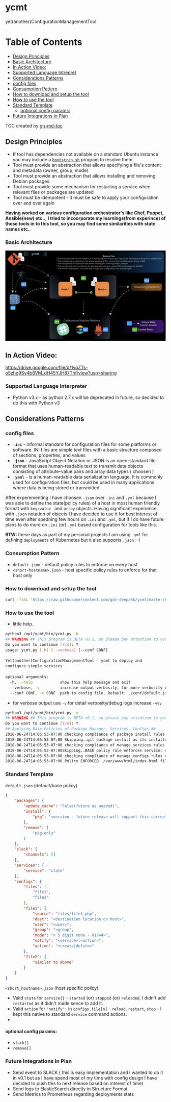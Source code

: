 # ycmt 
yet(another)ConfigurationManagementTool

Table of Contents
=================

* [Design Principles](#design-principles)
* [Basic Architecture](#basic-architecture)
* [In Action Video:](#in-action-video)
* [Supported Language Intrepret](#supported-language-intrepret)
* [Considerations Patterns](#considerations-patterns)
* [config files](#config-files)
* [Consumption Pattern](#consumption-pattern)
* [How to download and setup the tool](#how-to-download-and-setup-the-tool)
* [How to use the tool](#how-to-use-the-tool)
* [Standard Template](#standard-template)
    * [optional config params:](#optional-config-params)
* [Future Integrations in Plan](#future-integrations-in-plan)

TOC created by [gh-md-toc](https://github.com/ekalinin/github-markdown-toc.go)

## Design Principles

- If tool has dependencies not available on a standard Ubuntu instance you may include a [`bootstrap.sh`](https://raw.githubusercontent.com/gdv-deepakk/ycmt/master/bin/bootstrap.sh) program to resolve them
- Tool must provide an abstraction that allows specifying a file's content and metadata (owner, group, mode)
- Tool must provide an abstraction that allows installing and removing Debian packages
- Tool must provide some mechanism for restarting a service when relevant files or packages are updated
- Tool must be idempotent - it must be safe to apply your configuration over and over again

__Having worked on various configuration orchestrator's like Chef, Puppet, Ansible(new) etc.., I tried to incoorporate my learnings(from experince) of those tools in to this tool, so you may find some similarities with state names etc..__

### Basic Architecture
![Architecture](images/ycmt-arch-v01.jpeg?raw=true)


## In Action Video:
https://drive.google.com/file/d/1vqZTs-o5zhg9Sy4b8VM_dH45YJH87Thf/view?usp=sharing

### Supported Language Interpreter
- Python v3.x - as python 2.7.x will be deprecated in future, so decided to do this with Python v3 

## Considerations Patterns
### config files
- **`.ini`** - informal standard for configuration files for some platforms or software. INI files are simple text files with a basic structure composed of sections, properties, and values
- **`.json`** - JavaScript Object Notation or JSON is an open-standard file format that uses human-readable text to transmit data objects consisting of attribute–value pairs and array data types ( choosen )
- **`.yaml`** - is a human-readable data serialization language. It is commonly used for configuration files, but could be used in many applications where data is being stored or transmitted

After experementing I have choosen `.json` over `.ini` and `.yml` because I was able to define the state(policy rules) of a host in most human friendly format with `key:value ` and `array` objects. Having significant experience with `.json` notation of objects I have decided to use it for best interest of time even after spedning few hours on `.ini` and `.yml`, but if I do have future plans to do more on `.ini` (or) `.yml` based configuration for tools like this.

**BTW:** these days as part of my personal projects I am using `.yml` for defining `deployments` of Kubernetes but it also supports `.json` :-) 

### Consumption Pattern
- `default.json` - default policy rules to enforce on every host
- `<short-hostname>.json` - host specific policy rules to enforce for that host only

### How to download and setup the tool
```bash
curl -fsSL 'https://raw.githubusercontent.com/gdv-deepakk/ycmt/master/bin/bootstrap.sh' | sh -s install
```

### How to use the tool
- little help..

```bash
python3 /opt/ycmt/bin/ycmt.py -h
## WARNING ## This program is BETA v0.1, so please pay attention to your policy rules ## WARNING ##
Do you want to continue [Y/n]: Y
usage: ycmt.py [-h] [--verbose] [--conf CONF]

Yet(another)ConfigurationManagementTool - ycmt to deploy and
configure simple services

optional arguments:
  -h, --help            show this help message and exit
  --verbose, -v         increase output verbosity, for more verbosity use -vv
  --conf CONF, -c CONF  path to config file. Default: ./conf/default.json
```
- for verbose output use `-v` for detail verbosity/debug logs increase `-vvv`
```bash
python3 /opt/ycmt/bin/ycmt.py -v
## WARNING ## This program is BETA v0.1, so please pay attention to your policy rules ## WARNING ##
Do you want to continue [Y/n]: Y
## Applying Base Policies of Package Manager, Services, Configs ##
2018-06-24T14:05:53-07:00 checking compliance of package install rules of BASE on this host: host1
2018-06-24T14:05:53-07:00 Skipping..git package install as its installed and in compliance with above policy rule.
2018-06-24T14:05:53-07:00 checking compliance of manage_services rules of BASE on this host: host1
2018-06-24T14:05:53-07:00Skipping..BASE policy rule enforces service: atd state to be STOPPED and it appears all compliance for the policy rule are met.
2018-06-24T14:05:53-07:00 checking compliance of manage_configs rules of BASE on this host: host1
2018-06-24T14:05:53-07:00 Policy ENFORCED../var/www/html/index.html file deleted as per compliance with above policy rule.
```

### Standard Template
`default.json` (default/base policy)
```json
{
    "packages": {
        "update_cache": "False(future as needed)",
        "install": {
            "pkg": "<version - future release will support this currently it will install any latest rc availabe in the repo"
        },
        "remove": [
            "pkg-only"
        ]
    },
    "slack": {
        "channels": []
    },
    "services": {
        "service": "state"
    },
    "configs": {
        "files": [
            "file1",
            "file2"
        ],
        "file1": {
            "source": "files/file1.php",
            "dest": "<destination location on host>",
            "user": "<user>",
            "group": "<group",
            "mode": "< 5 digit mode - 01744>",
            "notify": "<service>:<action>",
            "action": "<create|delete>"
        },
        "file2": {
            "similar to above"
        }
    }
}
```
`<short_hostname>.json` (host specific policy)

- Valid `state` for `service{}` - `started` (or) `stopped` (or) `reloaded`, I didn't add `restarted` as it didn't made sence to add it.
- Valid `action` for `"notify":` in `configs.file[n]` - `reload`, `restart`, `stop` - I kept this native to standard `service` command actions.
- 

#### optional config params:
- `slack[]`
- `remove[]`

### Future Integrations in Plan
- Send event to SLACK ( this is easy implementation and I wanted to do it in v0.1 but as I have spend most of my time with config design I have decided to push this to next release based on interest of time) 
- Send logs to ElasticSearch directly in Structure Format
- Send Metrics to Prometheus regarding deployments stats
